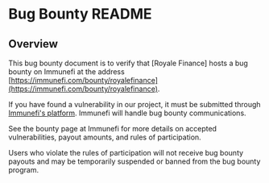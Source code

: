 # Bug Bounty README

## Overview

This bug bounty document is to verify that [Royale Finance] hosts a bug bounty on Immunefi at the address [https://immunefi.com/bounty/royalefinance](https://immunefi.com/bounty/royalefinance).

If you have found a vulnerability in our project, it must be submitted through [Immunefi's platform](https://immunefi.com). Immunefi will handle bug bounty communications.

See the bounty page at Immunefi for more details on accepted vulnerabilities, payout amounts, and rules of participation.

Users who violate the rules of participation will not receive bug bounty payouts and may be temporarily suspended or banned from the bug bounty program.
